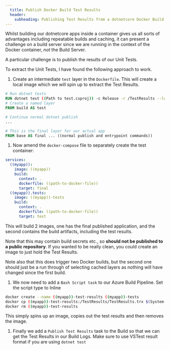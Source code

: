 ```yaml
---
  title: Publish Docker Build Test Results
  header:
    subheading: Publishing Test Results from a dotnetcore Docker Build in Azure Pipelines
---
```


Whilst building our dotnetcore apps inside a container gives us all sorts of advantages including repeatable builds and caching, 
it can present a challenge on a build server since we are running in the context of the Docker container, *not* the Build Server.

A particular challenge is to publish the results of our Unit Tests.

To extract the Unit Tests, I have found the following approach to work.

1. Create an intermediate `test` layer in the `Dockerfile`. This will create a local image which we will spin up to extract the Test Results.

```dockerfile
# Run dotnet tests
RUN dotnet test ((Path to test.csproj)) -c Release -r /TestResults --logger "trx;LogFileName=TestResults.trx"
# Create a named layer
FROM build AS test

# Continue normal dotnet publish
...

# This is the final layer for our actual app
FROM base AS final ... ((normal publish and entrypoint commands))
```

1. Now amend the `docker-compose` file to separately create the test container:

```yaml
services:
  ((myapp)):
    image: ((myapp))
    build:
      context: .
      dockerfile: ((path-to-docker-file))
      target: final
  ((myapp)).tests:
    image: ((myapp))-tests
    build:
      context: .
      dockerfile: ((path-to-docker-file))
      target: test
```

This will build 2 images, one has the final published application, and the second contains the build artifacts, 
including the test results. 

Note that this may contain build secrets etc., so **should not be published to a public repository**.
If you wanted to be really clean, you could create an image to just hold the Test Results.

Note also that this does trigger two Docker builds, but the second one should just be a run through of selecting cached layers as 
nothing will have changed since the first build.

1. We now need to add a `Bash Script task` to our Azure Build Pipeline. Set the script type to Inline

```bash
docker create --name ((myapp))-test-results ((myapp))-tests
docker cp ((myapp))-test-results:/TestResults/TestResults.trx $(System.DefaultWorkingDirectory)
docker rm ((myapp))-test-results
```

This simply spins up an image, copies out the test results and then removes the image.

1. Finally we add a `Publish Test Results` task to the Build so that we can get the Test Results in our Build Logs. 
Make sure to use VSTest result format if you are using `dotnet test`

